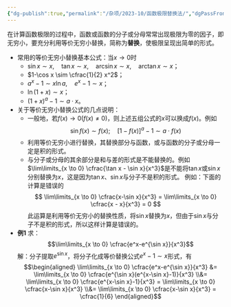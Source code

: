 ```yaml
---
{"dg-publish":true,"permalink":"/杂项/2023-10/函数极限替换法/","dgPassFrontmatter":true}
---
```


在计算函数极限的过程中，函数或函数的分子或分母常常出现极限为零的因子，即无穷小，要充分利用等价无穷小替换，简称为**替换**，使极限呈现出简单的形式。
- 常用的等价无穷小替换基本公式：当$x \to 0$时
	- $\sin x \sim x, \quad \tan x \sim x, \quad \arcsin x \sim x, \quad \arctan x \sim x$；
	- $1-\cos x \sim \cfrac{1}{2} x^2$；
	- $a^x - 1 \sim x \ln a, \quad e^x - 1 \sim x$；
	- $\ln (1+x) \sim x$；
	- $(1+x)^a - 1 \sim a \cdot x$。
- 关于等价无穷小替换公式的几点说明：
	- 一般地，若$f(x) \to 0 (f(x) \neq 0)$，则上述五组公式的$x$可以换成$f(x)$。例如
		$$ \sin f(x) \sim f(x); \quad [1-f(x)]^a - 1 \sim a \cdot f(x)$$
	- 利用等价无穷小进行替换，其替换部分与函数，或与函数的分子或分母一定是积的形式。
	- 与分子或分母的其余部分是和与差的形式是不能替换的。例如$\lim\limits_{x \to 0} \cfrac{\tan x - \sin x}{x^3}$是不能将$\tan x$或$\sin x$分别替换为$x$，这是因为$\tan x$、$\sin x$与分子不是积的形式。
		例如：下面的计算是错误的
		$$
		\lim\limits_{x \to 0} \cfrac{x-\sin x}{x^3} = \lim\limits_{x \to 0} \cfrac{x - x}{x^3} = 0
		$$
		此运算是利用等价无穷小的替换性质，将$\sin x$替换为$x$，但由于$\sin x$与分子不是积的形式，所以这样计算是错误的。
- **例1**
	求：
	$$\lim\limits_{x \to 0} \cfrac{e^x-e^{\sin x}}{x^3}$$
	解：分子提取$e^{\sin x}$，将分子化成等价替换公式$e^x-1\sim x$形式，有
	$$\begin{aligned}	\lim\limits_{x \to 0} \cfrac{e^x-e^{\sin x}}{x^3} &= \lim\limits_{x \to 0} \cfrac{e^{\sin x}(e^{x-\sin x}-1)}{x^3} \\&= \lim\limits_{x \to 0} \cfrac{e^{x-\sin x}-1}{x^3} = \lim\limits_{x \to 0} \cfrac{x-\sin x}{x^3} \\&= \lim\limits_{x \to 0} \cfrac{x-\sin x}{x^3} = \cfrac{1}{6}	\end{aligned}$$